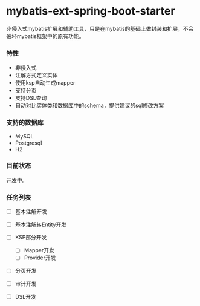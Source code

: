 # mybatis-ext-spring-boot-starter
非侵入式mybatis扩展和辅助工具，只是在mybatis的基础上做封装和扩展，不会破坏mybatis框架中的原有功能。

### 特性

- 非侵入式
- 注解方式定义实体
- 使用ksp自动生成mapper
- 支持分页
- 支持DSL查询
- 自动对比实体类和数据库中的schema，提供建议的sql修改方案



### 支持的数据库

- MySQL
- Postgresql
- H2

### 目前状态
开发中。



### 任务列表

- [ ] 基本注解开发
- [ ] 基本注解转Entity开发
- [ ] KSP部分开发
  - [ ] Mapper开发
  - [ ] Provider开发
- [ ] 分页开发
- [ ] 审计开发
- [ ] DSL开发

